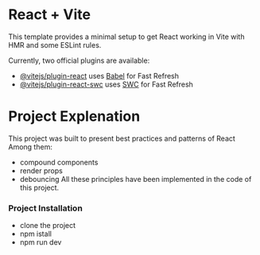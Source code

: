 # React + Vite

This template provides a minimal setup to get React working in Vite with HMR and some ESLint rules.

Currently, two official plugins are available:

- [@vitejs/plugin-react](https://github.com/vitejs/vite-plugin-react/blob/main/packages/plugin-react/README.md) uses [Babel](https://babeljs.io/) for Fast Refresh
- [@vitejs/plugin-react-swc](https://github.com/vitejs/vite-plugin-react-swc) uses [SWC](https://swc.rs/) for Fast Refresh

# Project Explenation 

 This project was built to present best practices and patterns of React
Among them:
- compound components
- render props
- debouncing
All these principles have been implemented in the code of this project.

### Project Installation

- clone the project
- npm istall
- npm run dev

